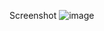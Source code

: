 Screenshot
![image](https://github.com/user-attachments/assets/e2f6e512-3a46-421f-988d-fa6a00ae0a29)


